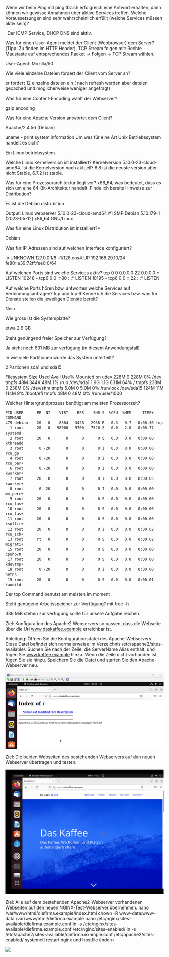 Wenn wir beim Ping mit ping tbz.ch erfolgreich eine Antwort erhalten, dann können wir gewisse Annahmen über aktive Services treffen. Welche Voraussetzungen sind sehr wahrscheinlich erfüllt (welche Services müssen aktiv sein)?

-Der ICMP Service, DHCP DNS sind aktiv.


Was für einen User-Agent meldet der Client (Webbrowser) dem Server?(Tipp: Zu finden im HTTP Header). TCP Stream folgen mit: Rechte Maustaste auf entsprechendes Packet -> Folgen -> TCP Stream wählen.

User-Agent: Mozilla/50

Wie viele einzelne Dateien fordert der Client vom Server an?

er fordert 12 einzelne dateien ein ( nach refresh werden aber dateien gecached und möglicherweise weniger angefragt)

Was für eine Content-Encoding wählt der Webserver?

gzip encoding

Was für eine Apache Version antwortet dem Client?

Apache/2.4.56 (Debian)


uname - print system information
Um was für eine Art Unix Betriebssystem handelt es sich?

Ein Linux betriebsystem.

Welche Linux Kernelversion ist installiert?
Kernelversion 5.10.0-23-cloud-amd64.
 Ist die Kernelversion noch aktuell?
 6.8 ist die neuste version aber nicht Stable, 6.7.2 ist stable.
 
 Was für eine Prozessorarchitektur liegt vor?
  x86_64, was bedeutet, dass es sich um eine 64-Bit-Architektur handelt.
Finde ich bereits Hinweise zur Distribution?

Es ist die Debian distrubition

Output:
Linux webserver 5.10.0-23-cloud-amd64 #1 SMP Debian 5.10.179-1 (2023-05-12) x86_64 GNU/Linux

Was für eine Linux Distribution ist installiert?*

Debian

Was für IP-Adressen sind auf welchen interface konfiguriert?

lo                 UNKNOWN          127.0.0.1/8 ::1/128
ens4               UP               192.168.29.10/24 fe80::e39:72ff:fee0:0/64


Auf welchen Ports sind welche Services aktiv?
tcp        0      0 0.0.0.0:22              0.0.0.0:*               LISTEN              10248      -
tcp6       0      0 :::80                   :::*                    LISTEN             10195      -
tcp6       0      0 :::22                   :::*                    LISTEN   

 Auf welche Ports hören bzw. antworten welche Services auf Verbindungsanfragen?
 tcp und tcp 6
 Kenne ich die Services bzw. was für Dienste stellen die jeweiligen Dienste bereit?
 
 Nein
 
Wie gross ist die Systemplatte?

etwa 2,6 GB

Steht genüngend freier Speicher zur Verfügung?

Ja steht noch 631 MB zur verfügung (in diesem Anwendungsfall)

In wie viele Partitionen wurde das System unterteilt?

2 Partionen sda1 und sda15

Filesystem      Size  Used Avail Use% Mounted on
udev            228M     0  228M   0% /dev
tmpfs            48M  344K   48M   1% /run
/dev/sda1       1.9G  1.1G  631M  64% /
tmpfs           238M     0  238M   0% /dev/shm
tmpfs           5.0M     0  5.0M   0% /run/lock
/dev/sda15      124M   11M  114M   9% /boot/efi
tmpfs            48M     0   48M   0% /run/user/1000


Welcher Hintergrundprozess benötigt am meisten Prozessorzeit?


    PID USER      PR  NI    VIRT    RES    SHR S  %CPU  %MEM     TIME+ COMMAND
    479 debian    20   0    8884   3428   2968 R   0.3   0.7   0:00.30 top
      1 root      20   0   98068   9700   7520 S   0.0   2.0   0:00.77 systemd
      2 root      20   0       0      0      0 S   0.0   0.0   0:00.00 kthreadd
      3 root       0 -20       0      0      0 I   0.0   0.0   0:00.00 rcu_gp
      4 root       0 -20       0      0      0 I   0.0   0.0   0:00.00 rcu_par+
      6 root       0 -20       0      0      0 I   0.0   0.0   0:00.00 kworker+
      7 root      20   0       0      0      0 I   0.0   0.0   0:00.05 kworker+
      8 root       0 -20       0      0      0 I   0.0   0.0   0:00.00 mm_perc+
      9 root      20   0       0      0      0 S   0.0   0.0   0:00.00 rcu_tas+
     10 root      20   0       0      0      0 S   0.0   0.0   0:00.00 rcu_tas+
     11 root      20   0       0      0      0 S   0.0   0.0   0:00.00 ksoftir+
     12 root      20   0       0      0      0 I   0.0   0.0   0:00.02 rcu_sch+
     13 root      rt   0       0      0      0 S   0.0   0.0   0:00.02 migrati+
     15 root      20   0       0      0      0 S   0.0   0.0   0:00.00 cpuhp/0
     17 root      20   0       0      0      0 S   0.0   0.0   0:00.00 kdevtmp+
     18 root       0 -20       0      0      0 I   0.0   0.0   0:00.00 netns
     19 root      20   0       0      0      0 S   0.0   0.0   0:00.01 kauditd

Der top Command benutzt am meisten im moment

Steht genügend Arbeitsspeicher zur Verfügung?
mit free -h

339 MiB stehen zur verfügung sollte für unsere Aufgabe reichen.

Ziel: Konfiguration des Apache2 Webservers so passen, dass die Webseite über die Url www.daskaffee.example erreichbar ist.

Anleitung:
Öffnen Sie die Konfigurationsdatei des Apache-Webservers. Diese Datei befindet sich normalerweise im Verzeichnis /etc/apache2/sites-available/.
Suchen Sie nach der Zeile, die ServerName Alias enthält, und fügen Sie www.kaffee.example hinzu. Wenn die Zeile nicht vorhanden ist, fügen Sie sie hinzu.
Speichern Sie die Datei und starten Sie den Apache-Webserver neu.

![](fqdn.png)


Ziel: Die beiden Webseiten des bestehenden Webservers auf den neuen Webserver übertragen und testen.


![](nginx.png)




Ziel: Alle auf dem bestehenden Apache2-Webserver vorhandenen Webseiten auf den neuen NGINX-Test-Webserver übernehmen.
nano /var/www/html/diefirma.example/index.html
chown -R www-data:www-data /var/www/html/diefirma.example
nano /etc/nginx/sites-available/diefirma.example.conf
ln -s /etc/nginx/sites-available/diefirma.example.conf /etc/nginx/sites-enabled/
ln -s /etc/apache2/sites-available/diefirma.example.conf /etc/apache2/sites-enabled/
systemctl restart nginx
und hostfile ändern

![](diefirma.png)

